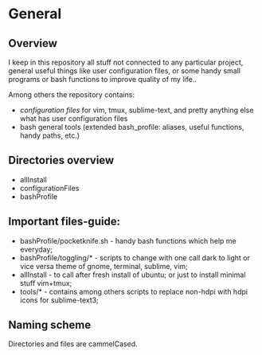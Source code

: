 General
====================

Overview
---------------------
I keep in this repository all stuff not connected to any particular project, general useful things like user configuration files, or some handy small programs or bash functions to improve quality of my life..

Among others the repository contains:
* _configuration files_ for vim, tmux, sublime-text, and pretty anything else what has user configuration files
* bash general tools (extended bash\_profile: aliases, useful functions, handy paths, etc.)


Directories overview
---------------------
* allInstall 
* configurationFiles 
* bashProfile


Important files-guide:
---------------------
* bashProfile/pocketknife.sh - handy bash functions which help me everyday;
* bashProfile/toggling/* - scripts to change with one call dark to light or vice versa theme of gnome, terminal, sublime, vim;
* allInstall - to call after fresh install of ubuntu; or just to install minimal stuff vim+tmux;
* tools/* - contains among others scripts to replace non-hdpi with hdpi icons for sublime-text3;

Naming scheme
---------------------
Directories and files are cammelCased.
